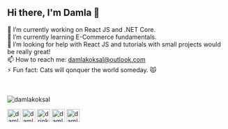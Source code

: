 <h2>Hi there, I'm Damla 👋</h2>

🔭 I’m currently working on React JS and .NET Core.<br/>
🌱 I’m currently learning E-Commerce fundamentals.<br/>
🤔 I’m looking for help with React JS and tutorials with small projects would be really great!<br/>
📫 How to reach me: damlakoksal@outlook.com<br/>
⚡ Fun fact: Cats will qonquer the world someday. 😾</p>
<br/>

<img class="image" src="https://github-readme-stats.vercel.app/api?username=damla&show_icons=true&theme=tokyonight" alt="damlakoksal"/>

<a href="https://twitter.com/damlakoksal" target="blank"><img src="https://cdn.jsdelivr.net/npm/simple-icons@3.0.1/icons/twitter.svg" alt="damlakoksal" height="30" width="30" /></a>
<a href="https://linkedin.com/in/damlakoksal" target="blank"><img src="https://cdn.jsdelivr.net/npm/simple-icons@3.0.1/icons/linkedin.svg" alt="damlakoksal" height="30" width="30" /></a>
<a href="https://instagram.com/drinkingmyjava" target="blank"><img src="https://cdn.jsdelivr.net/npm/simple-icons@3.0.1/icons/instagram.svg" alt="drinkingmyjava" height="30" width="30" /></a>
<a href="https://stackoverflow.com/users/9434655/damla-kÖksal" target="blank"><img src="https://cdn.jsdelivr.net/npm/simple-icons@3.0.1/icons/stackoverflow.svg" alt="damlakoksal" height="30" width="30" /></a>
<a href="https://codepen.io/damlakoksal" target="blank"><img src="https://cdn.jsdelivr.net/npm/simple-icons@3.0.1/icons/codepen.svg" alt="damlakoksal" height="30" width="30" /></a>
